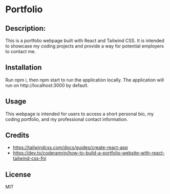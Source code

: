 # Portfolio

## Description: 

This is a portfolio webpage built with React and Tailwind CSS. 
It is intended to showcase my coding projects and provide a way for potential employers to contact me.



## Installation

Run npm i, then npm start to run the application locally. The application will run on http://localhost:3000 by default.



## Usage

This webpage is intended for users to access a short personal bio, my coding portfolio, and my professional contact information.



## Credits
- https://tailwindcss.com/docs/guides/create-react-app
- https://dev.to/coderamrin/how-to-build-a-portfolio-website-with-react-tailwind-css-fni



## License

MIT

